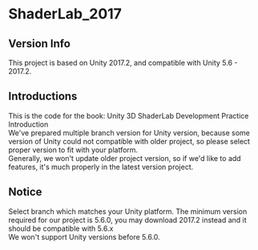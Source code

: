 # ShaderLab_2017  
## Version Info  
This project is based on Unity 2017.2, and compatible with Unity 5.6 - 2017.2.
## Introductions  
This is the code for the book: Unity 3D ShaderLab Development Practice Introduction  
We've prepared multiple branch version for Unity version, because some version of Unity could not compatible with older project, so please select proper version to fit with your platform.  
Generally, we won't update older project version, so if we'd like to add features, it's much properly in the latest version project.  
## Notice  
Select branch which matches your Unity platform. The minimum version required for our project is 5.6.0, you may download 2017.2 instead and it should be compatible with 5.6.x  
We won't support Unity versions before 5.6.0.